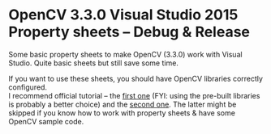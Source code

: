 # OpenCV 3.3.0 Visual Studio 2015 Property sheets – Debug & Release

Some basic property sheets to make OpenCV (3.3.0) work with Visual Studio. 
Quite basic sheets but still save some time.
  
If you want to use these sheets, you should have OpenCV libraries correctly configured.  
I recommend official tutorial – the [first one](http://docs.opencv.org/master/d3/d52/tutorial_windows_install.html) (FYI: using the pre-built libraries is probably a better choice) and the [second one](http://docs.opencv.org/master/d6/d8a/tutorial_windows_visual_studio_Opencv.html). The latter might be skipped if you know how to work with property sheets & have some OpenCV sample code.



